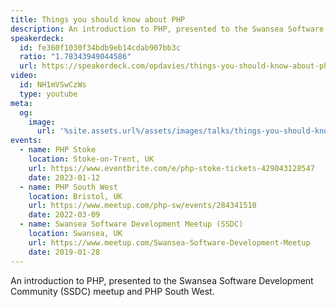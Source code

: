 ```yaml
---
title: Things you should know about PHP
description: An introduction to PHP, presented to the Swansea Software Development Community (SSDC) meetup and PHPSW.
speakerdeck:
  id: fe360f1030f34bdb9eb14cdab907bb3c
  ratio: "1.78343949044586"
  url: https://speakerdeck.com/opdavies/things-you-should-know-about-php-a58cd83b-e10c-40df-9ab4-3ed5d55827e7
video:
  id: NH1mVSwCzWs
  type: youtube
meta:
  og:
    image:
      url: '%site.assets.url%/assets/images/talks/things-you-should-know-about-php.png'
events:
  - name: PHP Stoke
    location: Stoke-on-Trent, UK
    url: https://www.eventbrite.com/e/php-stoke-tickets-429043128547
    date: 2023-01-12
  - name: PHP South West
    location: Bristol, UK
    url: https://www.meetup.com/php-sw/events/284341510
    date: 2022-03-09
  - name: Swansea Software Development Meetup (SSDC)
    location: Swansea, UK
    url: https://www.meetup.com/Swansea-Software-Development-Meetup
    date: 2019-01-28
---
```


An introduction to PHP, presented to the Swansea Software Development Community (SSDC) meetup and PHP South West.
